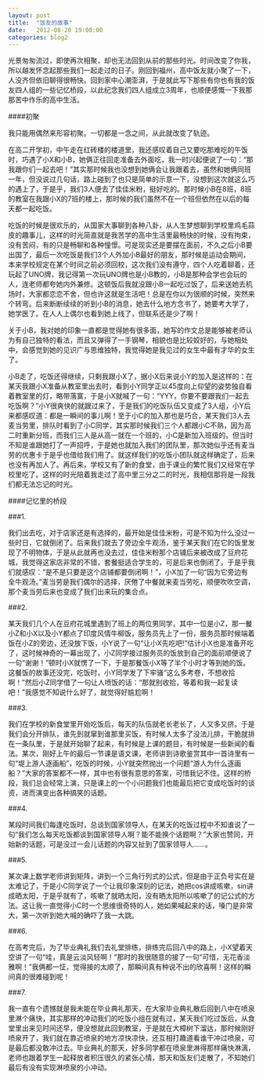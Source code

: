 ```yaml
---
layout: post
title:  "饭友的故事"
date:   2012-08-20 19:00:00
categories: blog2
---
```

 光景匆匆流过，即使再次相聚，却也无法回到从前的那些时光。时间改变了你我，所以越发怀念起那些我们一起走过的日子。刚回到福州，高中饭友就小聚了一下，人没齐但依旧聊得很畅快。回到家中心潮澎湃，于是就此写下那些有你也有我的饭友四人组的一些记忆桥段，以此纪念我们四人组成立3周年，也顺便感慨一下我那那苦中作乐的高中生活。

 ####初聚

 我只能用偶然来形容初聚。一切都是一念之间，从此就改变了轨迹。

 在高二开学初，中午走在红砖楼的楼道里，我还感叹着自己又要吃那难吃的午饭时，巧遇了小X和小B，她俩正往回走准备去外面吃，我一时兴起便说了一句：“那我跟你们一起去吧！”其实那时候我也没想到她俩会让我跟着去，虽然和她俩同班一年，但没说过几句话，路上碰到了也只是简单的示意一下，没想到这次就这么巧的遇上了，于是乎，我们3人便去了佳佳米粉，挺好吃的。那时候小B在8班，8班的教室在我跟小X的7班的楼上，那时候的我们虽然不在一个班但依然在以后的每天都一起吃饭。

 吃饭的时候是很欢乐的，从国家大事聊到各种八卦，从人生梦想聊到学校里鸡毛蒜皮的趣事儿，这样的时光简直就是我苦学的高中生活里最畅快的时候，没有拘束，没有苦闷，有的只是畅聊和各种憧憬。可是现实还是要摆在面前，不久之后小B要出国了，最后一次吃饭是我们3个人外加小B最好的朋友，那时候是运动会期间，本来学校规定在某个时间之前必须回校，这次我们没有遵守，四个人吃着聊着，还玩起了UNO牌，我记得第一次玩UNO牌也是小B教的，小B是那种会学也会玩的人，连老师都夸她内外兼修。这顿饭后我就没跟小B一起吃过饭了，后来送她去机场时，大家都恋恋不舍，但也许这就是生活吧！总是在你以为很顺的时候，突然来个转弯。后来断断续续的听到小B的消息，她去什么地方念书了，她要考大学了，她学医了。在人人上偶尔也看到她上线了，但联系还是少了啊！

 关于小B，我对她的印象一直都是觉得她有很多面，她写的作文总是能够被老师认为有自己独特的看法，而且又弹得了一手钢琴，相貌也是比较姣好的，与她相处中，会感觉到她的见识广与思维独特，我觉得她是我见过的女生中最有才华的女生了。

 小B走了，吃饭还得继续，只剩我跟小X了，据小X后来说小Y的加入是这样的：在某天我跟小X准备从教室里出去时，看到小Y同学正以45度向上仰望的姿势独自看着教室里的灯，略带落寞，于是小X就喊了一句：“YYY，你要不要跟我们一起去吃饭啊？”小Y很爽快的就跟过来了，于是我们的吃饭队伍又变成了3人组，小Y后来都感叹道：都是一瞬间的事儿啊！至于小C的加入那也是巧合，某天我们3人去麦当劳里，排队时看到了小C同学，其实那时候我们三个人都跟小C不熟，因为高二时重新分班，而我们三人是从高一就在一个班的，小C是新加入班级的。但当时不知是谁跟她打了一声招呼，于是她也就加入我们的团队里，那次她似乎还有麦当劳的优惠卡于是乎也借给我们用了。就这样我们的吃饭小团队就这样确定了，后来也没有再加人了。再后来，学校又有了新的食堂，由于课业的繁忙我们又经常在学校里吃了。这样的时光陪着我走过了高中里三分之二的时光，我相信那将是一段我们都无法忘记的时光。

 ####记忆里的桥段

 ###1.

 我们出去吃，对于店家还是有选择的，最开始是佳佳米粉，可是不知为什么没过一些时日，它就倒闭了。后来我们就去了旁边全牛观汤，鉴于某天我们在它的饭里发现了不明物体，于是从此就再也没去过，佳佳米粉那个店铺后来被改成了豆府花城，我觉得这家店非常的不错，套餐挺适合学生的，可是后来也倒闭了，于是乎我们就感叹：“是不是只要是这个店铺都要倒闭啊！”，小X加了一句“因为它旁边有全牛观汤。”麦当劳是我们偶尔的选择，厌倦了中餐就来麦当劳吃，顺便吹吹空调，那个麦当劳后来也变成了我们出来玩的集合点。

 ###2.

 某天我们几个人在豆府花城里遇到了班上的两位男同学，其中一位是小Z，那一餐小Z和小X以及小Y都点了印度风情牛柳饭，服务员先上了一份，服务员那时候端着饭在小Z的旁边，还没放下饭，小Y说了一句“让小X先吃吧!”估计小X也是准备开吃了，这时候神奇的一幕出现了，小Z同学接过服务员的饭放到自己的面前顺便说了一句“谢谢！”顿时小X就愣了一下，于是那餐饭小X等了半个小时才等到她的饭。这餐饭的故事还没完，吃饭时，小Y同学发了下牢骚“这么多考卷，不想收拾啊！”然后小Z同学借了一句让人喷饭的话：“那就别收拾，等着和我一起复读吧！”我感觉不知说什么好了，就觉得好尴尬啊！

 ###3.

 我们在学校的新食堂里开始吃饭后，每天的队伍就老长老长了，人又多又挤。于是我们会分开排队，谁先到就窜到谁那里买饭，有时候人太多了没法儿排，干脆就排在一条队里，于是就开始聊了起来，有时候是上课的题目，有时候是一些新闻的看法。某次，刚好上午的最后一节课是语文课，老师讲到诗歌鉴赏其中一首诗里有一句“堤上游人逐画船”，吃饭的时候，小Y就突然抛出一个问题“游人为什么逐画船？”大家的答案都不一样，其中也有很有意思的答案，可惜我记不住。这样的桥段，我们总会经常上演，只是课上的一个小问题我们也能最后把它变成吃饭时的谈资，进而演变出各种搞笑的话题。

 ###4.

 某段时间我们每逢吃饭时，总谈到国家领导人，在某天的吃饭过程中不知谁说了一句“我们怎么每天吃饭都谈到国家领导人啊？能不能换个话题啊？”大家也赞同，开始新的话题，可是没过一会儿话题的内容又扯到了国家领导人……。

 ###5.

 某次课上数学老师讲到矩阵，讲到一个三角行列式的公式，但是由于正负号实在是太难记了，于是小C同学说了一个让我印象深刻的记法，她把cos讲成咳嗽，sin讲成晒太阳，于是乎就有了，咳嗽了就晒太阳，没有晒太阳所以咳嗽了的记公式的方法。这让我一直觉得小C时一个思维很奇特的人，她如果喊起来的话，嗓门是非常大，第一次听到她大喊的确吓了我一大跳。

 ###6.

 在高考完后，为了毕业典礼我们去礼堂排练，排练完后回八中的路上，小X望着天空讲了一句“哇，真是云淡风轻啊！”那时的我很随意的接了一句“可惜，无花香淡雅啊！”我俩都一怔，觉得接的太顺了，那瞬间真有种说不出的欣喜啊！这样的瞬间真的很难碰到呢！

 ###7.

 我一直有个遗憾就是我未能在毕业典礼那天，在大家毕业典礼散后回到八中在喷泉里淋个痛快，其实那样的冲动我们的吃饭小组在就有过，某天我们吃过饭后，从食堂里出来见时间还早，便没想就此回到教室，于是就在大樟树下溜达，那时候刚好喷泉开了，我们就在靠近喷泉的地方凉快凉快，还互相打趣道看谁干冲过喷泉，可是最后都没敢冲过去。毕业典礼的那天，好多同学都在喷泉里淋得那样痛快淋漓，老师也跟着学生一起释放者积压很久的紧张心情，那天和饭友们走散了，不知她们最后有没有实现淋喷泉的小冲动。